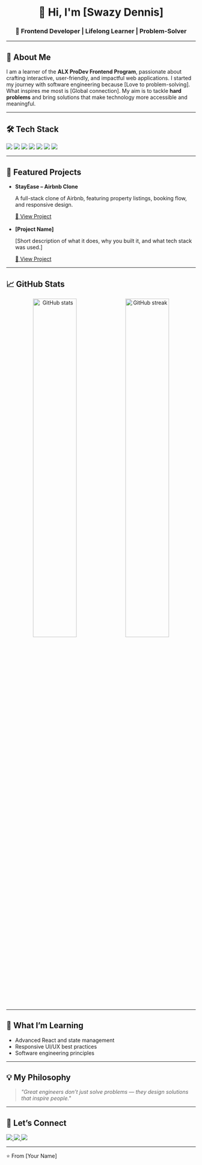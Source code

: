 <!-- GitHub Profile Revamp Template -->

<h1 align="center">👋 Hi, I'm [Swazy Dennis]</h1>
<h3 align="center">🌟 Frontend Developer | Lifelong Learner | Problem-Solver</h3>

---

## 🚀 About Me
<p>
I am a learner of the <b>ALX ProDev Frontend Program</b>, passionate about crafting interactive, user-friendly, and impactful web applications.  
I started my journey with software engineering because [Love to problem-solving].  
What inspires me most is [Global connection].  
My aim is to tackle <b>hard problems</b> and bring solutions that make technology more accessible and meaningful.  
</p>

---

## 🛠️ Tech Stack
<p>
  <!-- Frontend -->
  <img src="https://img.shields.io/badge/Frontend-HTML5-orange?style=for-the-badge&logo=html5" />
  <img src="https://img.shields.io/badge/CSS3-blue?style=for-the-badge&logo=css3" />
  <img src="https://img.shields.io/badge/JavaScript-yellow?style=for-the-badge&logo=javascript" />
  <img src="https://img.shields.io/badge/React-61DAFB?style=for-the-badge&logo=react" />
  
  <!-- Tools -->
  <img src="https://img.shields.io/badge/Git-F05032?style=for-the-badge&logo=git" />
  <img src="https://img.shields.io/badge/GitHub-181717?style=for-the-badge&logo=github" />
  <img src="https://img.shields.io/badge/Figma-F24E1E?style=for-the-badge&logo=figma" />
</p>

---

## 📂 Featured Projects
<ul>
  <li>
    <b>StayEase – Airbnb Clone</b>  
    <p>A full-stack clone of Airbnb, featuring property listings, booking flow, and responsive design.</p>
    <a href="https://github.com/yourusername/airbnb-clone-project">🔗 View Project</a>
  </li>
  <br>
  <li>
    <b>[Project Name]</b>  
    <p>[Short description of what it does, why you built it, and what tech stack was used.]</p>
    <a href="https://github.com/yourusername/project-link">🔗 View Project</a>
  </li>
</ul>

---

## 📈 GitHub Stats
<p align="center">
  <img src="https://github-readme-stats.vercel.app/api?username=yourusername&show_icons=true&theme=radical" alt="GitHub stats" width="48%" />
  <img src="https://github-readme-streak-stats.herokuapp.com/?user=yourusername&theme=radical" alt="GitHub streak" width="48%" />
</p>

---

## 🌱 What I’m Learning
- Advanced React and state management  
- Responsive UI/UX best practices  
- Software engineering principles  

---

## 💡 My Philosophy
> *"Great engineers don’t just solve problems — they design solutions that inspire people."*

---

## 🤝 Let’s Connect
<p>
  <a href="https://www.linkedin.com/in/yourlinkedin/" target="_blank">
    <img src="https://img.shields.io/badge/LinkedIn-0077B5?style=for-the-badge&logo=linkedin&logoColor=white"/>
  </a>
  <a href="mailto:youremail@example.com" target="_blank">
    <img src="https://img.shields.io/badge/Email-D14836?style=for-the-badge&logo=gmail&logoColor=white"/>
  </a>
  <a href="https://portfolio-link.com" target="_blank">
    <img src="https://img.shields.io/badge/Portfolio-000000?style=for-the-badge&logo=About.me&logoColor=white"/>
  </a>
</p>

---

⭐️ From [Your Name]

